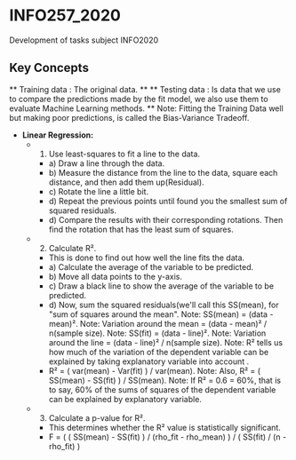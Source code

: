 # INFO257_2020
Development of tasks subject INFO2020

## Key Concepts
** Training data : The original data.  **
** Testing data : Is data that we use to compare the predictions made by the fit model, we also use them to evaluate Machine Learning methods.  **
Note: Fitting the Training Data well but making poor predictions, is called the Bias-Variance Tradeoff.

- **Linear Regression:**
	- 1) Use least-squares to fit a line to the data.
		* a) Draw a line through the data.
		* b) Measure the distance from the line to the data, square each distance, and then add them up(Residual).
		* c) Rotate the line a little bit.
		* d) Repeat the previous points until found you  the smallest sum of squared residuals.
		* d) Compare the results with their corresponding rotations. Then find the rotation that has the least sum of squares.
	- 2) Calculate R².
		* This is done to find out how well the line fits the data.
		* a) Calculate the average of the variable to be predicted.
		* b) Move all data points to the y-axis.
		* c) Draw a black line to show the average of the variable to be predicted.
		* d) Now, sum the squared residuals(we'll call this SS(mean), for "sum of squares around the mean".
		Note: SS(mean) = (data - mean)².
		Note: Variation around the mean = (data - mean)² / n(sample size).
		Note: SS(fit) = (data - line)².
		Note: Variation around the line = (data - line)² / n(sample size).
		Note: R² tells us how much of the variation of the dependent variable can be explained by taking explanatory variable into account .
		* R² = ( var(mean) - Var(fit) ) / var(mean).
		Note: Also, R² = ( SS(mean) - SS(fit) ) / SS(mean).
		Note: If R² = 0.6 = 60%, that is to say, 60% of the sums of squares of the dependent variable can be explained by explanatory variable.
	- 3) Calculate a p-value for R².
		* This determines whether the R² value is statistically significant.
		* F = ( ( SS(mean) - SS(fit) ) / (rho_fit - rho_mean) ) / ( SS(fit) / (n - rho_fit) )

